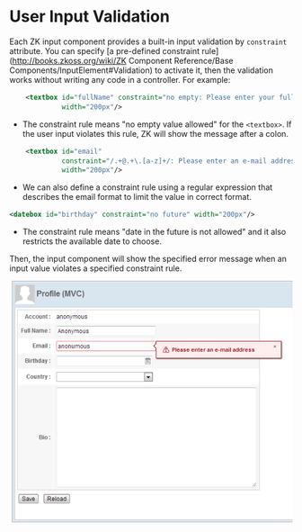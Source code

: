 # User Input Validation

Each ZK input component provides a built-in input validation by `constraint` attribute. You can specify [a pre-defined constraint rule](http://books.zkoss.org/wiki/ZK Component Reference/Base Components/InputElement#Validation)
to activate it, then the validation works without writing any code in a controller. For example:

```xml
    <textbox id="fullName" constraint="no empty: Please enter your full name"
             width="200px"/>
```

-   The constraint rule means "no empty value allowed" for the
    `<textbox>`. If the user input violates this rule, ZK will show the
    message after a colon.


```xml
    <textbox id="email"
             constraint="/.+@.+\.[a-z]+/: Please enter an e-mail address"
             width="200px"/>
```

-   We can also define a constraint rule using a regular expression that
    describes the email format to limit the value in correct format.


```xml
<datebox id="birthday" constraint="no future" width="200px"/>
```

-   The constraint rule means "date in the future is not allowed" and it
    also restricts the available date to choose.

Then, the input component will show the specified error message when an
input value violates a specified constraint rule.

![ ](/zk_essentials/images/ze-ch5-email-constraint.png)
